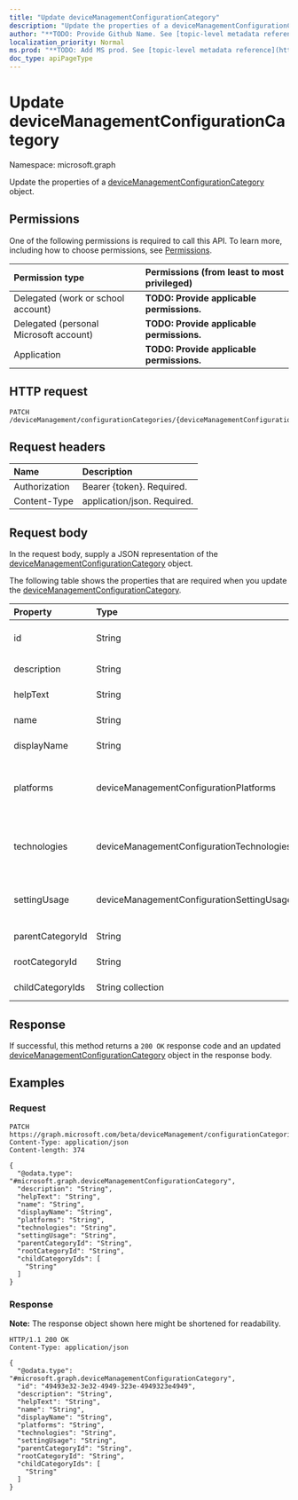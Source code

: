 ```yaml
---
title: "Update deviceManagementConfigurationCategory"
description: "Update the properties of a deviceManagementConfigurationCategory object."
author: "**TODO: Provide Github Name. See [topic-level metadata reference](https://msgo.azurewebsites.net/add/document/guidelines/metadata.html#topic-level-metadata)**"
localization_priority: Normal
ms.prod: "**TODO: Add MS prod. See [topic-level metadata reference](https://msgo.azurewebsites.net/add/document/guidelines/metadata.html#topic-level-metadata)**"
doc_type: apiPageType
---
```


# Update deviceManagementConfigurationCategory
Namespace: microsoft.graph

Update the properties of a [deviceManagementConfigurationCategory](../resources/intune-devicemanagementconfigurationcategory.md) object.

## Permissions
One of the following permissions is required to call this API. To learn more, including how to choose permissions, see [Permissions](/graph/permissions-reference).

|Permission type|Permissions (from least to most privileged)|
|:---|:---|
|Delegated (work or school account)|**TODO: Provide applicable permissions.**|
|Delegated (personal Microsoft account)|**TODO: Provide applicable permissions.**|
|Application|**TODO: Provide applicable permissions.**|

## HTTP request

<!-- {
  "blockType": "ignored"
}
-->
``` http
PATCH /deviceManagement/configurationCategories/{deviceManagementConfigurationCategoryId}
```

## Request headers
|Name|Description|
|:---|:---|
|Authorization|Bearer {token}. Required.|
|Content-Type|application/json. Required.|

## Request body
In the request body, supply a JSON representation of the [deviceManagementConfigurationCategory](../resources/intune-devicemanagementconfigurationcategory.md) object.

The following table shows the properties that are required when you update the [deviceManagementConfigurationCategory](../resources/intune-devicemanagementconfigurationcategory.md).

|Property|Type|Description|
|:---|:---|:---|
|id|String|**TODO: Add Description** Inherited from [entity](../resources/entity.md)|
|description|String|**TODO: Add Description**|
|helpText|String|**TODO: Add Description**|
|name|String|**TODO: Add Description**|
|displayName|String|**TODO: Add Description**|
|platforms|deviceManagementConfigurationPlatforms|**TODO: Add Description**. Possible values are: `none`, `macOS`, `windows10X`, `windows10`.|
|technologies|deviceManagementConfigurationTechnologies|**TODO: Add Description**. Possible values are: `none`, `mdm`, `windows10XManagement`, `configManager`.|
|settingUsage|deviceManagementConfigurationSettingUsage|**TODO: Add Description**. Possible values are: `none`, `configuration`.|
|parentCategoryId|String|**TODO: Add Description**|
|rootCategoryId|String|**TODO: Add Description**|
|childCategoryIds|String collection|**TODO: Add Description**|



## Response

If successful, this method returns a `200 OK` response code and an updated [deviceManagementConfigurationCategory](../resources/intune-devicemanagementconfigurationcategory.md) object in the response body.

## Examples

### Request
<!-- {
  "blockType": "request",
  "name": "update_devicemanagementconfigurationcategory"
}
-->
``` http
PATCH https://graph.microsoft.com/beta/deviceManagement/configurationCategories/{deviceManagementConfigurationCategoryId}
Content-Type: application/json
Content-length: 374

{
  "@odata.type": "#microsoft.graph.deviceManagementConfigurationCategory",
  "description": "String",
  "helpText": "String",
  "name": "String",
  "displayName": "String",
  "platforms": "String",
  "technologies": "String",
  "settingUsage": "String",
  "parentCategoryId": "String",
  "rootCategoryId": "String",
  "childCategoryIds": [
    "String"
  ]
}
```


### Response
**Note:** The response object shown here might be shortened for readability.
<!-- {
  "blockType": "response",
  "truncated": true
}
-->
``` http
HTTP/1.1 200 OK
Content-Type: application/json

{
  "@odata.type": "#microsoft.graph.deviceManagementConfigurationCategory",
  "id": "49493e32-3e32-4949-323e-4949323e4949",
  "description": "String",
  "helpText": "String",
  "name": "String",
  "displayName": "String",
  "platforms": "String",
  "technologies": "String",
  "settingUsage": "String",
  "parentCategoryId": "String",
  "rootCategoryId": "String",
  "childCategoryIds": [
    "String"
  ]
}
```

